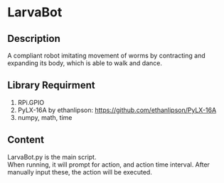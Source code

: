# LarvaBot
## Description
A compliant robot imitating movement of worms by contracting and expanding its body, which is able to walk and dance.
## Library Requirment
1. RPi.GPIO
2. PyLX-16A by ethanlipson: https://github.com/ethanlipson/PyLX-16A
3. numpy, math, time
## Content
LarvaBot.py is the main script. \
When running, it will prompt for action, and action time interval. After manually input these, the action will be executed.

